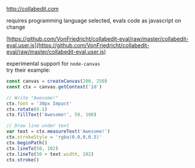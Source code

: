 http://collabedit.com

requires programming language selected, evals code as javascript on change

[https://github.com/VonFriedricht/collabedit-eval/raw/master/collabedit-eval.user.js](https://github.com/VonFriedricht/collabedit-eval/raw/master/collabedit-eval.user.js)

experimental support for `node-canvas`  
try their example:  
```js
const canvas = createCanvas(200, 250)
const ctx = canvas.getContext('2d')

// Write "Awesome!"
ctx.font = '30px Impact'
ctx.rotate(0.1)
ctx.fillText('Awesome!', 50, 100)

// Draw line under text
var text = ctx.measureText('Awesome!')
ctx.strokeStyle = 'rgba(0,0,0,0.5)'
ctx.beginPath()
ctx.lineTo(50, 102)
ctx.lineTo(50 + text.width, 102)
ctx.stroke()

```
